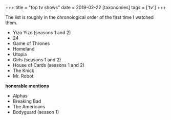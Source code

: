 +++
title = "top tv shows"
date = 2019-02-22
[taxonomies]
tags = ['tv']
+++

The list is roughly in the chronological order of the first time I
watched them.

- Yizo Yizo (seasons 1 and 2)
- 24
- Game of Thrones
- Homeland
- Utopia
- Girls (seasons 1 and 2)
- House of Cards (seasons 1 and 2)
- The Knick
- Mr. Robot

**honorable mentions**

- Alphas
- Breaking Bad
- The Americans
- Bodyguard (season 1)
